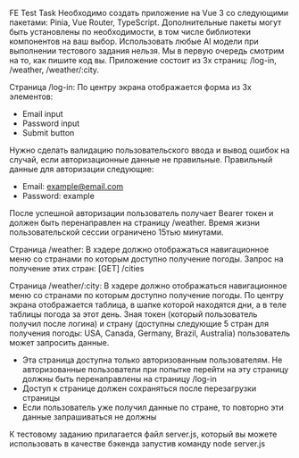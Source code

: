 FE Test Task
Необходимо создать приложение на Vue 3 со следующими пакетами: Pinia, Vue Router, TypeScript. Дополнительные пакеты могут быть установлены по необходимости, в том числе библиотеки компонентов на ваш выбор. Использовать любые AI модели при выполнении тестового задания нельзя. Мы в первую очередь смотрим на то, как пишите код вы.
Приложение состоит из 3х страниц: /log-in, /weather, /weather/:city.

Страница /log-in:
По центру экрана отображается форма из 3х элементов:

- Email input
- Password input
- Submit button

Нужно сделать валидацию пользовательского ввода и вывод ошибок на случай, если авторизационные данные не правильные.
Правильный данные для авторизации следующие:

- Email: example@email.com
- Password: example

После успешной авторизации пользователь получает Bearer токен и должен быть перенаправлен на страницу /weather.
Время жизни пользовательской сессии ограничено 15тью минутами.

Страница /weather:
В хэдере должно отображаться навигационное меню со странами по которым доступно получение погоды.
Запрос на получение этих стран: [GET] /cities

Страница /weather/:city:
В хэдере должно отображаться навигационное меню со странами по которым доступно получение погоды.
По центру экрана отображается таблица, в шапке которой находятся дни, а в теле таблицы погода за этот день.
Зная токен (который пользователь получил после логина) и страну (доступны следующие 5 стран для получения погоды: USA, Canada, Germany, Brazil, Australia) пользователь может запросить данные.

- Эта страница доступна только авторизованным пользователям. Не авторизованные пользователи при попытке перейти на эту страницу должны быть перенаправлены на страницу /log-in
- Доступ к странице должен сохраняться после перезагрузки страницы
- Если пользователь уже получил данные по стране, то повторно эти данные запрашиваться не должны

К тестовому заданию прилагается файл server.js, который вы можете использовать в качестве бэкенда запустив команду node server.js
